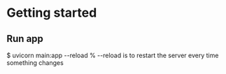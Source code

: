 
# Getting started

## Run app

$ uvicorn main:app --reload 
% --reload is to restart the server every time something changes